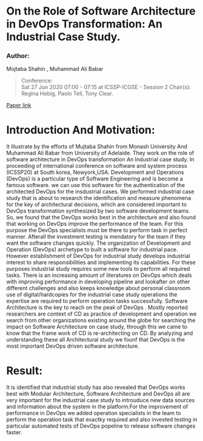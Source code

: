# On the Role of Software Architecture in DevOps Transformation: An Industrial Case Study.

### Author:

Mojtaba Shahin , Muhammad Ali Babar

>Conference:  
Sat 27 Jun 2020 07:00 - 07:15 at ICSSP-ICGSE - Session 2 Chair(s): Regina Hebig, Paolo Tell, Tony Clear.

[Paper link](https://2020.icse-conferences.org/details/icssp-2020-papers/3/On-the-Role-of-Software-Architecture-in-DevOps-Transformation-An-Industrial-Case-Stu "click here to view paper")

# **Introduction And Motivation**:

It illustrate by the efforts of Mujtaba Shahin from Monash University And Muhammad Ali Babar from University of Adelaide. They work on the role of software architecture in DevOps transformation An Industrial case study.  In proceeding of international conference on software and system process (ICSSP20) at South korea, Newyork,USA. Development and Operations (DevOps) is a particular type of Software Engineering and is become a famous software. we can use this software for the authentication of the architected DevOps for the insdustrial cases. We performed industrial case study that is about to research the identification and measure phenomena for the key of architectural decisions, which are considered important to DevOps transformation synthesized by two software development teams. So, we found that the DevOps works best in the architecture and also found that working on DevOps improve the performance of the team. For this purpose the DevOps specialists must be there to perform task in perfect manner. Afterall the investment testing is mendatory for the team if they want the software changes quickly. The organization of Development and Operation (DevOps) archetype to built a software for industrial pace. However establishment of DevOps for industrial study develops industrial interest to share responsibilities and implementing its capabilities. For these purposes industrial study requires some new tools to perform all required tasks. There is an increasing amount of literatures on DevOps which deals with improving performance in developing pipeline and lookafter on other different challenges and also keeps knowledge about personal classroom use of digital/hardcopies for the industrial case study operations the expertise are required to perform operation tasks successfully. Software Architecture is the key to reach on the peak of DevOps . Mostly reported researchers are context of CD as practice of development and operation we search from other organizations existing around the globe for searching the impact on Software Architecture on case study, through this we came to know that the frame work of CD is re-architecting on CD. By analyzing and understanding these all Architectural study we founf that DevOps is the most important DevOps driven software architecture.

# **Result**:

 It is identified that industrial study has also revealed that DevOps works best with Modular Architecture, Software Architecture and DevOps all are very important for the industrial case study to introuduce new data sources and information about the system in the platform.For the improvement of performance in DevOps  we added operation specialists in the team to perform the operation task that exactky required and also invested testing in particular automated tests of DevOps popeline to release software changes faster.








